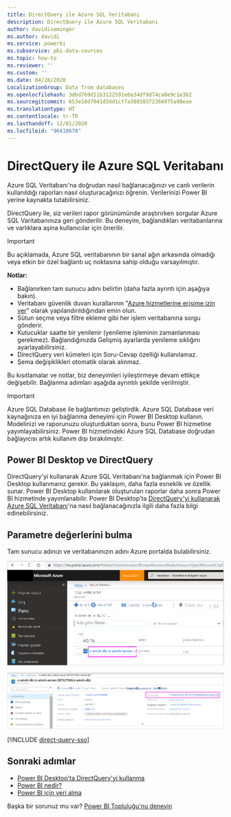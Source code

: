 ```yaml
---
title: DirectQuery ile Azure SQL Veritabanı
description: DirectQuery ile Azure SQL Veritabanı
author: davidiseminger
ms.author: davidi
ms.service: powerbi
ms.subservice: pbi-data-sources
ms.topic: how-to
ms.reviewer: ''
ms.custom: ''
ms.date: 04/28/2020
LocalizationGroup: Data from databases
ms.openlocfilehash: 3dbd769d11b3122591e0a34df9d74ca8e9c1e3b2
ms.sourcegitcommit: 653e18d7041d3dd1cf7a38010372366975a98eae
ms.translationtype: HT
ms.contentlocale: tr-TR
ms.lasthandoff: 12/01/2020
ms.locfileid: "96410678"
---
```

# <a name="azure-sql-database-with-directquery"></a>DirectQuery ile Azure SQL Veritabanı

Azure SQL Veritabanı'na doğrudan nasıl bağlanacağınızı ve canlı verilerin kullanıldığı raporları nasıl oluşturacağınızı öğrenin. Verilerinizi Power BI yerine kaynakta tutabilirsiniz.

DirectQuery ile, siz verileri rapor görünümünde araştırırken sorgular Azure SQL Varitabanınıza geri gönderilir. Bu deneyim, bağlandıkları veritabanlarına ve varlıklara aşina kullanıcılar için önerilir.

> [!Important]
> Bu açıklamada, Azure SQL veritabanının bir sanal ağın arkasında olmadığı veya etkin bir özel bağlantı uç noktasına sahip olduğu varsayılmıştır.

**Notlar:**

* Bağlanırken tam sunucu adını belirtin (daha fazla ayrıntı için aşağıya bakın).
* Veritabanı güvenlik duvarı kurallarının "[Azure hizmetlerine erişime izin ver](/azure/sql-database/sql-database-networkaccess-overview#allow-azure-services)" olarak yapılandırıldığından emin olun.
* Sütun seçme veya filtre ekleme gibi her işlem veritabanına sorgu gönderir.
* Kutucuklar saatte bir yenilenir (yenileme işleminin zamanlanması gerekmez). Bağlandığınızda Gelişmiş ayarlarda yenileme sıklığını ayarlayabilirsiniz.
* DirectQuery veri kümeleri için Soru-Cevap özelliği kullanılamaz.
* Şema değişiklikleri otomatik olarak alınmaz.

Bu kısıtlamalar ve notlar, biz deneyimleri iyileştirmeye devam ettikçe değişebilir. Bağlanma adımları aşağıda ayrıntılı şekilde verilmiştir.

> [!Important]
> Azure SQL Database ile bağlantımızı geliştirdik.  Azure SQL Database veri kaynağınıza en iyi bağlanma deneyimi için Power BI Desktop kullanın.  Modelinizi ve raporunuzu oluşturduktan sonra, bunu Power BI hizmetine yayımlayabilirsiniz.  Power BI hizmetindeki Azure SQL Database doğrudan bağlayıcısı artık kullanım dışı bırakılmıştır.

## <a name="power-bi-desktop-and-directquery"></a>Power BI Desktop ve DirectQuery

DirectQuery'yi kullanarak Azure SQL Veritabanı'na bağlanmak için Power BI Desktop kullanmanız gerekir. Bu yaklaşım, daha fazla esneklik ve özellik sunar. Power BI Desktop kullanılarak oluşturulan raporlar daha sonra Power BI hizmetinde yayımlanabilir. Power BI Desktop'ta [DirectQuery'yi kullanarak Azure SQL Veritabanı](desktop-use-directquery.md)'na nasıl bağlanacağınızla ilgili daha fazla bilgi edinebilirsiniz.

## <a name="find-parameter-values"></a>Parametre değerlerini bulma

Tam sunucu adınızı ve veritabanınızın adını Azure portalda bulabilirsiniz.

![Yeni Azure portalı güncelleştirmesi](media/service-azure-sql-database-with-direct-connect/azureportnew_update.png)

![Azure portal güncelleştirmesi](media/service-azure-sql-database-with-direct-connect/azureportal_update.png)

[!INCLUDE [direct-query-sso](../includes/direct-query-sso.md)]

## <a name="next-steps"></a>Sonraki adımlar

* [Power BI Desktop'ta DirectQuery'yi kullanma](desktop-use-directquery.md)  
* [Power BI nedir?](../fundamentals/power-bi-overview.md)  
* [Power BI için veri alma](service-get-data.md)  

Başka bir sorunuz mu var? [Power BI Topluluğu'nu deneyin](https://community.powerbi.com/)